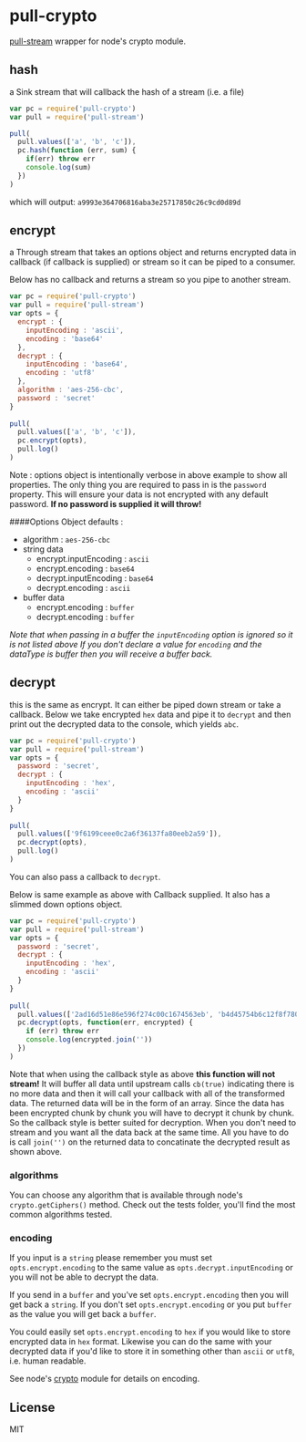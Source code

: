 # pull-crypto

[pull-stream](https://github.com/dominictarr/pull-stream)
wrapper for node's crypto module.

## hash

a Sink stream that will callback the hash of a stream (i.e. a file)

``` js
var pc = require('pull-crypto')
var pull = require('pull-stream')

pull(
  pull.values(['a', 'b', 'c']),
  pc.hash(function (err, sum) {
    if(err) throw err
    console.log(sum)
  })
)
```
which will output: `a9993e364706816aba3e25717850c26c9cd0d89d`

## encrypt

a Through stream that takes an options object and returns encrypted data in callback (if callback is supplied) or stream so it can be piped to a consumer.

Below has no callback and returns a stream so you pipe to another stream.

```js
var pc = require('pull-crypto')
var pull = require('pull-stream')
var opts = {
  encrypt : {
    inputEncoding : 'ascii',
    encoding : 'base64'
  },
  decrypt : {
    inputEncoding : 'base64',
    encoding : 'utf8'
  },
  algorithm : 'aes-256-cbc',
  password : 'secret'
}
   
pull(
  pull.values(['a', 'b', 'c']),
  pc.encrypt(opts),
  pull.log()
)
```
Note : options object is intentionally verbose in above example to show all properties. The only thing you are required to pass in is the `password` property. This will ensure your data is not encrypted with any default password. **If no password is supplied it will throw!**

####Options Object defaults :
* algorithm : `aes-256-cbc`
* string data
  * encrypt.inputEncoding : `ascii`
  * encrypt.encoding : `base64`
  * decrypt.inputEncoding : `base64`
  * decrypt.encoding : `ascii`
* buffer data
  * encrypt.encoding : `buffer`
  * decrypt.encoding : `buffer`

_Note that when passing in a buffer the `inputEncoding` option is ignored so it is not listed above_
_If you don't declare a value for `encoding` and the dataType is buffer then you will receive a buffer back._

## decrypt

this is the same as encrypt. It can either be piped down stream or take a callback. Below we take encrypted `hex` data and pipe it to `decrypt` and then print out the decrypted data to the console, which yields `abc`.

```js
var pc = require('pull-crypto')
var pull = require('pull-stream')
var opts = {
  password : 'secret',
  decrypt : {
    inputEncoding : 'hex',
    encoding : 'ascii'
  }
}
   
pull(
  pull.values(['9f6199ceee0c2a6f36137fa80eeb2a59']),
  pc.decrypt(opts),
  pull.log()
)
```

You can also pass a callback to `decrypt`.

Below is same example as above with Callback supplied. It also has a slimmed down options object.

```js
var pc = require('pull-crypto')
var pull = require('pull-stream')
var opts = {
  password : 'secret',
  decrypt : {
    inputEncoding : 'hex',
    encoding : 'ascii'
  }
}
   
pull(
  pull.values(['2ad16d51e86e596f274c00c1674563eb', 'b4d45754b6c12f8f780b8245cefa3b60', 'eba7bdc73915a45cbd7e45b0b2dd2d29']),
  pc.decrypt(opts, function(err, encrypted) {
    if (err) throw err
    console.log(encrypted.join(''))
  })
)
```
Note that when using the callback style as above __this function will not stream!__
It will buffer all data until upstream calls `cb(true)` indicating there is no more data and then it will call your callback with all of the transformed data.
The returned data will be in the form of an array. Since the data has been encrypted chunk by chunk you will have to decrypt it chunk by chunk. So the callback style is better suited for decryption. When you don't need to stream and you want all the data back at the same time. All you have to do is call `join('')` on the returned data to concatinate the decrypted result as shown above.

### algorithms

You can choose any algorithm that is available through node's `crypto.getCiphers()` method. Check out the tests folder, you'll find the most common algorithms tested.

### encoding

If you input is a `string` please remember you must set `opts.encrypt.encoding` to the same value as `opts.decrypt.inputEncoding` or you will not be able to decrypt the data.

If you send in a `buffer` and you've set `opts.encrypt.encoding` then you will get back a `string`. If you don't set `opts.encrypt.encoding` or you put `buffer` as the value you will get back a `buffer`.

You could easily set `opts.encrypt.encoding` to `hex` if you would like to store encrypted data in `hex` format. Likewise you can do the same with your decrypted data if you'd like to store it in something other than `ascii` or `utf8`, i.e. human readable.

See node's [crypto](http://nodejs.org/api/crypto.html#crypto_class_cipher) module for details on encoding.

## License

MIT
